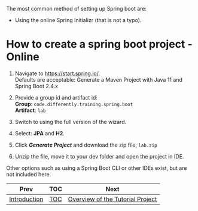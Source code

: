 The most common method of setting up Spring boot are:

-   Using the online Spring Initializr (that is not a typo).

# How to create a spring boot project - Online

1.  Navigate to <https://start.spring.io/>.  
    Defaults are acceptable: Generate a Maven Project with Java 11 and
    Spring Boot 2.4.x

2.  Provide a group id and artifact id:  
    **Group**: `code.differently.training.spring.boot`  
    **Artifact**: `lab`  

3.  Switch to using the full version of the wizard.

4.  Select: **JPA** and **H2**.

5.  Click ***Generate Project*** and download the zip file, `lab.zip`

6.  Unzip the file, move it to your dev folder and open the project in
    IDE.

Other options such as using a Spring Boot CLI or other IDEs exist, but
are not included here.

| Prev                               | TOC                       | Next                                                              |
|------------------------------------|---------------------------|-------------------------------------------------------------------|
| [Introduction](00_Introduction.md) | [TOC](TableOfContents.md) | [Overview of the Tutorial Project](02_TutorialProjectOverview.md) |
